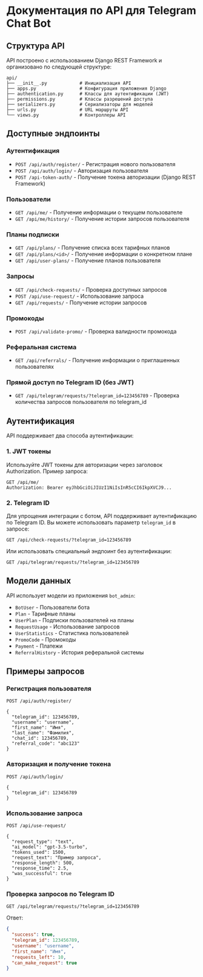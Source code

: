 # Документация по API для Telegram Chat Bot

## Структура API

API построено с использованием Django REST Framework и организовано по следующей структуре:

```
api/
├── __init__.py            # Инициализация API
├── apps.py                # Конфигурация приложения Django
├── authentication.py      # Классы для аутентификации (JWT)
├── permissions.py         # Классы разрешений доступа
├── serializers.py         # Сериализаторы для моделей
├── urls.py                # URL маршруты API
└── views.py               # Контроллеры API
```

## Доступные эндпоинты

### Аутентификация

- `POST /api/auth/register/` - Регистрация нового пользователя
- `POST /api/auth/login/` - Авторизация пользователя
- `POST /api-token-auth/` - Получение токена авторизации (Django REST Framework)

### Пользователи

- `GET /api/me/` - Получение информации о текущем пользователе
- `GET /api/me/history/` - Получение истории запросов пользователя

### Планы подписки

- `GET /api/plans/` - Получение списка всех тарифных планов
- `GET /api/plans/<id>/` - Получение информации о конкретном плане
- `GET /api/user-plans/` - Получение планов пользователя

### Запросы

- `GET /api/check-requests/` - Проверка доступных запросов
- `POST /api/use-request/` - Использование запроса
- `GET /api/requests/` - Получение истории запросов

### Промокоды

- `POST /api/validate-promo/` - Проверка валидности промокода

### Реферальная система

- `GET /api/referrals/` - Получение информации о приглашенных пользователях

### Прямой доступ по Telegram ID (без JWT)

- `GET /api/telegram/requests/?telegram_id=123456789` - Проверка количества запросов пользователя по telegram_id

## Аутентификация

API поддерживает два способа аутентификации:

### 1. JWT токены

Используйте JWT токены для авторизации через заголовок Authorization. Пример запроса:

```
GET /api/me/
Authorization: Bearer eyJhbGciOiJIUzI1NiIsInR5cCI6IkpXVCJ9...
```

### 2. Telegram ID

Для упрощения интеграции с ботом, API поддерживает аутентификацию по Telegram ID. Вы можете использовать параметр `telegram_id` в запросе:

```
GET /api/check-requests/?telegram_id=123456789
```

Или использовать специальный эндпоинт без аутентификации:

```
GET /api/telegram/requests/?telegram_id=123456789
```

## Модели данных

API использует модели из приложения `bot_admin`:

- `BotUser` - Пользователи бота
- `Plan` - Тарифные планы
- `UserPlan` - Подписки пользователей на планы
- `RequestUsage` - Использование запросов
- `UserStatistics` - Статистика пользователей
- `PromoCode` - Промокоды
- `Payment` - Платежи
- `ReferralHistory` - История реферальной системы

## Примеры запросов

### Регистрация пользователя

```
POST /api/auth/register/

{
  "telegram_id": 123456789,
  "username": "username",
  "first_name": "Имя",
  "last_name": "Фамилия",
  "chat_id": 123456789,
  "referral_code": "abc123"
}
```

### Авторизация и получение токена

```
POST /api/auth/login/

{
  "telegram_id": 123456789
}
```

### Использование запроса

```
POST /api/use-request/

{
  "request_type": "text",
  "ai_model": "gpt-3.5-turbo",
  "tokens_used": 1500,
  "request_text": "Пример запроса",
  "response_length": 500,
  "response_time": 2.5,
  "was_successful": true
}
```

### Проверка запросов по Telegram ID

```
GET /api/telegram/requests/?telegram_id=123456789
```

Ответ:
```json
{
  "success": true,
  "telegram_id": 123456789,
  "username": "username",
  "first_name": "Имя",
  "requests_left": 10,
  "can_make_request": true
}
``` 